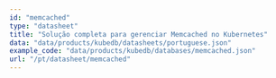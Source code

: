 ```yaml
---
id: "memcached"
type: "datasheet"
title: "Solução completa para gerenciar Memcached no Kubernetes"
data: "data/products/kubedb/datasheets/portuguese.json"
example_code: "data/products/kubedb/databases/memcached.json"
url: "/pt/datasheet/memcached"
---
```

